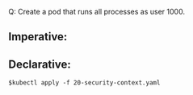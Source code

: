 Q: Create a pod that runs all processes as user 1000.

## Imperative:

## Declarative:

```shell
$kubectl apply -f 20-security-context.yaml
```
